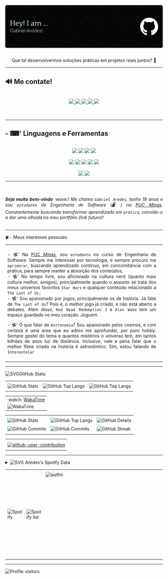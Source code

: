 

<div> <img align="center" alt="Header" src="img/githeader.png"/> </div> 

<br>
<div align="center">
  <p>Que tal desenvolvermos soluções práticas em projetos reais juntos? 🚀</p>
</div>

-----

<h2>🔊​​ Me contate!</h2>
<br>

<div align="center">

  <!-- GitHub -->
  <a href="https://github.com/ImGabrielAredes" target="_blank">
    <img src="https://img.shields.io/badge/-GitHub-000000?style=for-the-badge&logo=github&logoColor=8EB69B"/>
  </a>

  <!-- LinkedIn -->
  <a href="https://www.linkedin.com/in/gabrielaredes" target="_blank">
    <img src="https://img.shields.io/badge/-LinkedIn-000000?style=for-the-badge&logo=linkedin&logoColor=8EB69B"/>
  </a>

  <!-- Gmail -->
  <a href="mailto:gabrielaredes1@gmail.com" target="_blank">
    <img src="https://img.shields.io/badge/-Gmail-000000?style=for-the-badge&logo=gmail&logoColor=8EB69B"/>
  </a>

  <!-- WhatsApp -->
  <a href="https://wa.me/5531981133139" target="_blank">
    <img src="https://img.shields.io/badge/-WhatsApp-000000?style=for-the-badge&logo=whatsapp&logoColor=8EB69B"/>
  </a>

  <!-- Instagram -->
  <a href="https://www.instagram.com/gabriels.aredes/" target="_blank">
    <img src="https://img.shields.io/badge/-Instagram-000000?style=for-the-badge&logo=instagram&logoColor=8EB69B"/>
  </a>

</div>
<br>
<br>

-----

<h2>- ⌨︎' Linguagens e Ferramentas</h2>
<br>

<div align="center">

  <!-- C -->
  <img src="https://img.shields.io/badge/-C-000000?style=for-the-badge&logo=c&logoColor=DAF1DE"/>

  <!-- C++ -->
  <img src="https://img.shields.io/badge/-C++-000000?style=for-the-badge&logo=cplusplus&logoColor=0B2B26"/>

  <!-- Java -->
  <img src="https://img.shields.io/badge/-Java-000000?style=for-the-badge&logo=openjdk&logoColor=DAF1DE"/>

  <!-- Spring -->
  <img src="https://img.shields.io/badge/-Spring-000000?style=for-the-badge&logo=spring&logoColor=0B2B26"/>
<br>
<br>
  <!-- HTML5 -->
  <img src="https://img.shields.io/badge/-HTML5-000000?style=for-the-badge&logo=html5&logoColor=DAF1DE"/>

  <!-- CSS3 -->
  <img src="https://img.shields.io/badge/-CSS3-000000?style=for-the-badge&logo=css3&logoColor=0B2B26"/>

  <!-- React -->
  <img src="https://img.shields.io/badge/-React-000000?style=for-the-badge&logo=react&logoColor=DAF1DE"/>

  <!-- JavaScript -->
  <img src="https://img.shields.io/badge/-JavaScript-000000?style=for-the-badge&logo=javascript&logoColor=0B2B26"/>

  <!-- Node.js -->
  <img src="https://img.shields.io/badge/-Node.js-000000?style=for-the-badge&logo=node.js&logoColor=DAF1DE"/>
<br>
<br>
  <!-- AWS -->
  <img src="https://img.shields.io/badge/-AWS-000000?style=for-the-badge&logo=amazonaws&logoColor=0B2B26"/>

  <!-- SQL -->
  <img src="https://img.shields.io/badge/-SQL-000000?style=for-the-badge&logo=mysql&logoColor=DAF1DE"/>

</div>

-----

<div align="justify">
  <i>
    <br>
    <br>
    <b>Seja muito bem-vindo</b> :wave:!  
    Me chamo <code>Gabriel Aredes</code>, tenho 18 anos e sou 
    <code>estudante</code> de Engenharia de Software (🖥️) na 
    <a href="https://www.pucminas.br/" target="_blank">PUC Minas</a>.  
    Constantemente buscando transformar aprendizado em <code>prática</code>, 
    convido-o a dar uma olhada no meu portfólio (link futuro)!
  </i>
</div>
<br>

-----

<div>

🍀 - Meus interesses pessoais:

<table>
<tr>
 <td align="center" colspan="2"></td>
</tr> 
<tr>
<td width="500px" >
<div align="justify">
<p> 
- 𖣘' Na <a href="https://www.pucminas.br/" target="_blank">PUC Minas</a>, sou <code>estudante</code> no curso de Engenharia de Software. Sempre me interessei por tecnologia, e sempre procuro me <code>aprimorar</code>, buscando aprendizado contínuo, em concomitância com a prática, para sempre manter a absorção dos conteúdos;<br />
- 𖣘' No tempo livre, sou aficionado na cultura nerd (quanto mais cultura melhor, amigos), principalmente quando o assunto se trata dos meus universos favoritos <code>Star Wars</code> e qualquer conteúdo relacionado a <code>The Last of Us;</code><br/>
- 𖣘' Sou apaixonado por jogos, principalmente os de história. Já falei de <code>The Last of Us</code>? Pois é, o melhor jogo já criado, e não está aberto a debates. Além disso, <code>Red Dead Redemption 2</code> e <code>Alan Wake</code> tem um espaço guardado no meu coração. Joguem.</p>
- 𖣘' O que falar de <code>Astronomia</code>? Sou apaixonado pelos cosmos, e com certeza é uma área que eu adoro me aprofundar, por puro hobby. Sempre gostei do tema e quantos mistérios o universo tem, em tantos bilhões de anos luz de distância. Inclusive, vale a pena falar que o melhor filme criado na história é astronômico. Sim, estou falando de <code>Interestelar</code><br />
</p>
</div>
</td>
<td>
<div>
</div>
</td>
</tr>
<tr>
 <td align="center" colspan="2"></td>
</tr> 
</table>

</div>


-----

<div>

<img height="20" alt="SVG" src="https://joaopauloaramuni.github.io/image/graphic.svg?raw=true"/>GitHub Stats:

<div align="center">
<table>
<tr>
 <td align="center" colspan="3"></td>
</tr> 
<tr>
<td>
<img alt="GitHub Stats" src="https://github-readme-stats.vercel.app/api?username=ImGabrielAredes&show=reviews,discussions_started,discussions_answered,prs_merged,prs_merged_percentage&rank_icon=percentile&theme=dark&locale=pt-br&card_width=480"/>
</td>
<td>
<img alt="GitHub Top Langs" src="https://github-readme-stats.vercel.app/api/top-langs/?username=ImGabrielAredes&theme=dark&locale=pt-br&langs_count=7"/>
</td>
<td>
<img alt="GitHub Top Langs" src="https://github-readme-stats.vercel.app/api/top-langs/?username=ImGabrielAredes&layout=pie&theme=dark&locale=pt-br"/>
</td>
</tr>
<tr>
 <td align="center" colspan="3"></td>
</tr> 
</table>
<table>
<tr>
 <td align="center">:watch: <a href="https://wakatime.com/@Gabriel_Aredes">WakaTime</a></td>
</tr>
<tr>
<td>
<img alt="WakaTime" src="https://github-readme-stats.vercel.app/api/wakatime?username=Gabriel_Aredes&theme=dark&layout=compact"/>
</td>
</tr>
</table>
<table>
<tr>
 <td align="center" colspan="3"></td>
</tr> 
<tr>
<td>
<img alt="GitHub Stats" width="200px" src="http://github-profile-summary-cards.vercel.app/api/cards/stats?username=ImGabrielAredes&theme=github_dark"/>
</td>
<td>
<img alt="GitHub Top Langs" width="200px" src="http://github-profile-summary-cards.vercel.app/api/cards/repos-per-language?username=ImGabrielAredes&theme=github_dark"/>
</td>
<td>
<img alt="GitHub Details" width="420px" src="http://github-profile-summary-cards.vercel.app/api/cards/profile-details?username=ImGabrielAredes&theme=github_dark"/>
</td>
</tr>
<tr>
 <td align="center" colspan="3"></td>
</tr> 
<tr>
<td>
<img alt="GitHub Commits" width="200px" src="http://github-profile-summary-cards.vercel.app/api/cards/productive-time?username=ImGabrielAredes&theme=github_dark&utcOffset=8"/>
</td>
<td>
<img alt="GitHub Commits" width="200px" src="http://github-profile-summary-cards.vercel.app/api/cards/most-commit-language?username=ImGabrielAredes&theme=github_dark"/>
</td>
<td>
<img alt="GitHub Streak" width="420px" src="https://streak-stats.demolab.com?user=ImGabrielAredes&theme=dark&locale=pt_BR&date_format=j%20M%5B%20Y%5D"/>
</td>
</tr>
<tr>
 <td align="center" colspan="3"></td>
</tr>
</table>

<table>
<tr>
 <td align="center"></td>
</tr>
<tr>
 <td align="center"><a href="https://github.com/marketplace/actions/generate-snake-game-from-github-contribution-grid" target="_blank"><img align="center" alt="github-user-contribution" src="https://joaopauloaramuni.github.io/image/github-user-contribution.svg?raw=true"/></a></td>
</tr>
<tr>
 <td align="center"></td>
</tr> 
</table>

</div>
</div>

-----

<div>
<details>
<summary><img height="20" alt="SVG" src="https://joaopauloaramuni.github.io/image/spotify.svg?raw=true"/> Aredes's Spotify Data</summary>
<img src="https://data-card-for-spotify.herokuapp.com/api/card?user_id=srfg6qzmbhhta4te7dqu3xlpe" alt="Data Card for Spotify">
</a>
</details>
</div>

<div align="center">
<table>
<tr>
 <td align="center" colspan="3"></td>
</tr> 
<tr>
<td>
<img alt="Spotify" width="200px" height="270px" src="https://spotify-github-profile.kittinanx.com/api/view?uid=srfg6qzmbhhta4te7dqu3xlpe&cover_image=true&theme=default&show_offline=false&background_color=121212&interchange=false"/>
</td>
<td>
<img alt="Spotify list" width="200px" height="270px" src="https://spotify-recently-played-readme.vercel.app/api?user=srfg6qzmbhhta4te7dqu3xlpe"/>
</td>
<td>
<!-- <a href="https://twitter.com/joaoaramuni" target="_blank"><img align="right" width="400px" height="270px" alt="tweets" src="https://github-readme-twitter.gazf.vercel.app/api?id=joaoaramuni"/></a> -->
<a href="https://www.last.fm/pt/user/mmusashii" target="_blank"><img align="right" width="400px" height="270px" alt="lastfm" src="https://lastfm-recently-played.vercel.app/api?user=mmusashii&width=400"/></a>
</td>
</tr>
<tr>
 <td align="center" colspan="3"></td>
</tr> 
</table>
</div>

-----

<img width="100" alt="Profile visitors" src="https://komarev.com/ghpvc/?username=henriquepresende"/>
